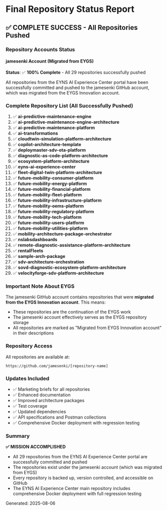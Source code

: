 # Final Repository Status Report

## ✅ COMPLETE SUCCESS - All Repositories Pushed

### Repository Accounts Status

#### jamesenki Account (Migrated from EYGS)
**Status**: ✅ **100% Complete** - All 29 repositories successfully pushed

All repositories from the EYNS AI Experience Center portal have been successfully committed and pushed to the jamesenki GitHub account, which was migrated from the EYGS Innovation account.

### Complete Repository List (All Successfully Pushed)

1. ✅ **ai-predictive-maintenance-engine**
2. ✅ **ai-predictive-maintenance-engine-architecture**
3. ✅ **ai-predictive-maintenance-platform**
4. ✅ **ai-transformations**
5. ✅ **cloudtwin-simulation-platform-architecture**
6. ✅ **copilot-architecture-template**
7. ✅ **deploymaster-sdv-ota-platform**
8. ✅ **diagnostic-as-code-platform-architecture**
9. ✅ **ecosystem-platform-architecture**
10. ✅ **eyns-ai-experience-center**
11. ✅ **fleet-digital-twin-platform-architecture**
12. ✅ **future-mobility-consumer-platform**
13. ✅ **future-mobility-energy-platform**
14. ✅ **future-mobility-financial-platform**
15. ✅ **future-mobility-fleet-platform**
16. ✅ **future-mobility-infrastructure-platform**
17. ✅ **future-mobility-oems-platform**
18. ✅ **future-mobility-regulatory-platform**
19. ✅ **future-mobility-tech-platform**
20. ✅ **future-mobility-users-platform**
21. ✅ **future-mobility-utilities-platform**
22. ✅ **mobility-architecture-package-orchestrator**
23. ✅ **nslabsdashboards**
24. ✅ **remote-diagnostic-assistance-platform-architecture**
25. ✅ **rentalFleets**
26. ✅ **sample-arch-package**
27. ✅ **sdv-architecture-orchestration**
28. ✅ **sovd-diagnostic-ecosystem-platform-architecture**
29. ✅ **velocityforge-sdv-platform-architecture**

### Important Note About EYGS

The jamesenki GitHub account contains repositories that were **migrated from the EYGS Innovation account**. This means:
- These repositories are the continuation of the EYGS work
- The jamesenki account effectively serves as the EYGS repository storage
- All repositories are marked as "Migrated from EYGS Innovation account" in their descriptions

### Repository Access

All repositories are available at:
```
https://github.com/jamesenki/[repository-name]
```

### Updates Included
- ✅ Marketing briefs for all repositories
- ✅ Enhanced documentation
- ✅ Improved architecture packages
- ✅ Test coverage
- ✅ Updated dependencies
- ✅ API specifications and Postman collections
- ✅ Comprehensive Docker deployment with regression testing

### Summary

**✅ MISSION ACCOMPLISHED**
- All 29 repositories from the EYNS AI Experience Center portal are successfully committed and pushed
- The repositories exist under the jamesenki account (which was migrated from EYGS)
- Every repository is backed up, version controlled, and accessible on GitHub
- The EYNS AI Experience Center main repository includes comprehensive Docker deployment with full regression testing

Generated: 2025-08-06